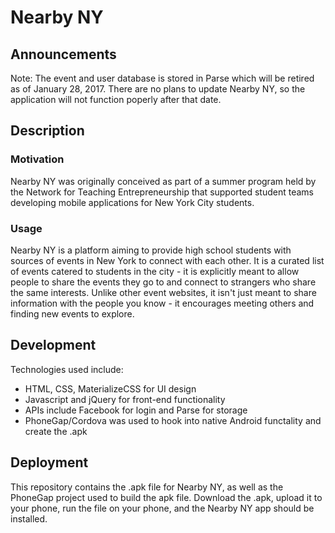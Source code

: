 # Nearby NY

## Announcements
Note: The event and user database is stored in Parse which will be retired as of January 28, 2017. There are no plans to update Nearby NY, so the application will not function poperly after that date.

## Description
### Motivation
Nearby NY was originally conceived as part of a summer program held by the Network for Teaching Entrepreneurship that supported student teams developing mobile applications for New York City students.
### Usage
Nearby NY is a platform aiming to provide high school students with sources of events in New York to connect with each other. It is a curated list of events catered to students in the city - it is explicitly meant to allow people to share the events they go to and connect to strangers who share the same interests. Unlike other event websites, it isn't just meant to share information with the people you know - it encourages meeting others and finding new events to explore.

## Development
Technologies used include:
- HTML, CSS, MaterializeCSS for UI design
- Javascript and jQuery for front-end functionality
- APIs include Facebook for login and Parse for storage
- PhoneGap/Cordova was used to hook into native Android functality and create the .apk

## Deployment
This repository contains the .apk file for Nearby NY, as well as the PhoneGap project used to build the apk file. Download the .apk, upload it to your phone, run the file on your phone, and the Nearby NY app should be installed.
